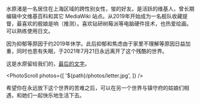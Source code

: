 水原渚是一名居住在上海区域的跨性别女性，蛍的好友。是活跃的维基人，曾长期编辑中文维基百科和其它 MediaWiki 站点。从2019年开始成为一名舰队收藏提督，最喜欢的舰娘是响（推测）。喜欢钻研树莓派等电脑硬件技术，也热爱绘画。可以熟练使用日文。

因为抑郁等原因于约2019年休学。此后抑郁和焦虑由于家里不理解等原因日益加重，同时也患有失眠，于2021年7月21日永远离开了这个残酷的世界。

这是水原留给我们的，[最后的文字](https://pbs.twimg.com/media/E6odBBBVIAAM-Zt?format=jpg&name=4096x4096)。

<PhotoScroll photos={[
    '${path}/photos/letter.jpg',
]} />

希望你在永远放下这个世界的苦难之后，可以在另一个世界与镇守府的姑娘们相遇，和她们一起快乐地生活下去。
